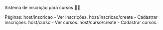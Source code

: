 Sistema de inscrição para cursos :man_student:

Páginas:
host/inscricao - Ver inscrições.
host/inscricao/create - Cadastrar inscrições.
host/curso - Ver cursos.
host/curso/create - Cadastrar cursos.

